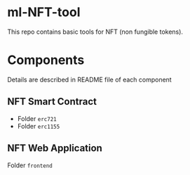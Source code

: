 # ml-NFT-tool
This repo contains basic tools for NFT (non fungible tokens).

# Components

Details are described in README file of each component

## NFT Smart Contract

  - Folder `erc721`
  - Folder `erc1155`

## NFT Web Application

Folder `frontend`
